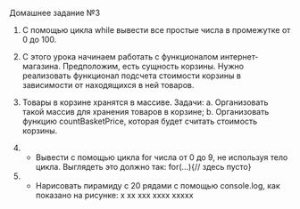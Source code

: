 Домашнее задание №3


1.	С помощью цикла while вывести все простые числа в промежутке от 0 до 100.
2.	С этого урока начинаем работать с функционалом интернет-магазина. Предположим, есть сущность корзины. Нужно реализовать функционал подсчета стоимости корзины в зависимости от находящихся в ней товаров. 
3.	Товары в корзине хранятся в массиве. Задачи:
a.	Организовать такой массив для хранения товаров в корзине;
b.	Организовать функцию countBasketPrice, которая будет считать стоимость корзины.
4.	* Вывести с помощью цикла for числа от 0 до 9, не используя тело цикла. Выглядеть это должно так:
for(...){// здесь пусто}
 

5.	 * Нарисовать пирамиду с 20 рядами с помощью console.log, как показано на рисунке:
x
xx
xxx
xxxx
xxxxx
